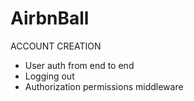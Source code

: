 # AirbnBall
ACCOUNT CREATION

 - User auth from end to end
 - Logging out
 - Authorization permissions middleware
